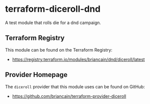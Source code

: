 # terraform-diceroll-dnd

A test module that rolls die for a dnd campaign.

## Terraform Registry

This module can be found on the Terraform Registry:

* https://registry.terraform.io/modules/briancain/dnd/diceroll/latest

## Provider Homepage

The `diceroll` provider that this module uses can be found
on GitHub:

* https://github.com/briancain/terraform-provider-diceroll
